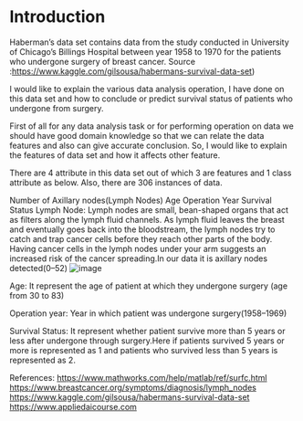 # Introduction
Haberman’s data set contains data from the study conducted in University of Chicago’s Billings Hospital between year 1958 to 1970 for the patients who undergone surgery of breast cancer. Source :https://www.kaggle.com/gilsousa/habermans-survival-data-set)

I would like to explain the various data analysis operation, I have done on this data set and how to conclude or predict survival status of patients who undergone from surgery.

First of all for any data analysis task or for performing operation on data we should have good domain knowledge so that we can relate the data features and also can give accurate conclusion. So, I would like to explain the features of data set and how it affects other feature.

There are 4 attribute in this data set out of which 3 are features and 1 class attribute as below. Also, there are 306 instances of data.

Number of Axillary nodes(Lymph Nodes)
Age
Operation Year
Survival Status
Lymph Node: Lymph nodes are small, bean-shaped organs that act as filters along the lymph fluid channels. As lymph fluid leaves the breast and eventually goes back into the bloodstream, the lymph nodes try to catch and trap cancer cells before they reach other parts of the body. Having cancer cells in the lymph nodes under your arm suggests an increased risk of the cancer spreading.In our data it is axillary nodes detected(0–52)
![image](https://github.com/Anup033/EDA-on-Haberman-dataset/assets/106690260/b41d8ae8-4b35-46ef-ab98-4015d0c50b6b)

Age: It represent the age of patient at which they undergone surgery (age from 30 to 83)

Operation year: Year in which patient was undergone surgery(1958–1969)

Survival Status: It represent whether patient survive more than 5 years or less after undergone through surgery.Here if patients survived 5 years or more is represented as 1 and patients who survived less than 5 years is represented as 2.

References:
https://www.mathworks.com/help/matlab/ref/surfc.html
https://www.breastcancer.org/symptoms/diagnosis/lymph_nodes
https://www.kaggle.com/gilsousa/habermans-survival-data-set
https://www.appliedaicourse.com
